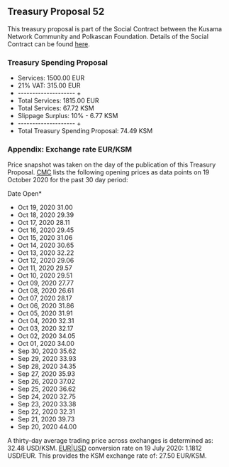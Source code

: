 ## Treasury Proposal 52
This treasury proposal is part of the Social Contract between the Kusama Network Community and Polkascan Foundation.
Details of the Social Contract can be found [here](https://github.com/polkascan/social-contract/blob/master/kusama/social-contract.md).

### Treasury Spending Proposal
- Services: 1500.00 EUR
- 21% VAT: 315.00 EUR
- -------------------- +
- Total Services: 1815.00 EUR
- Total Services: 67.72 KSM
- Slippage Surplus: 10% - 6.77 KSM
- -------------------- +
- Total Treasury Spending Proposal: 74.49 KSM

### Appendix: Exchange rate EUR/KSM
Price snapshot was taken on the day of the publication of this Treasury Proposal. [CMC](https://coinmarketcap.com/currencies/kusama/historical-data/) lists the following opening prices as data points on 19 October 2020 for the past 30 day period: 

Date	Open*
- Oct 19, 2020	31.00
- Oct 18, 2020	29.39
- Oct 17, 2020	28.11
- Oct 16, 2020	29.45
- Oct 15, 2020	31.06
- Oct 14, 2020	30.65
- Oct 13, 2020	32.22
- Oct 12, 2020	29.06
- Oct 11, 2020	29.57
- Oct 10, 2020	29.51
- Oct 09, 2020	27.77
- Oct 08, 2020	26.61
- Oct 07, 2020	28.17
- Oct 06, 2020	31.86
- Oct 05, 2020	31.91
- Oct 04, 2020	32.31
- Oct 03, 2020	32.17
- Oct 02, 2020	34.05
- Oct 01, 2020	34.00
- Sep 30, 2020	35.62
- Sep 29, 2020	33.93
- Sep 28, 2020	34.35
- Sep 27, 2020	35.93
- Sep 26, 2020	37.02
- Sep 25, 2020	36.62
- Sep 24, 2020	32.75
- Sep 23, 2020	33.38
- Sep 22, 2020	32.31
- Sep 21, 2020	39.73
- Sep 20, 2020	44.00


A thirty-day average trading price across exchanges is determined as: 32.48 USD/KSM. [EUR|USD](https://www.exchangerates.org.uk/EUR-USD-19_10_2020-exchange-rate-history.html) conversion rate on 19 July 2020: 1.1812 USD/EUR. This provides the KSM exchange rate of: 27.50 EUR/KSM.
